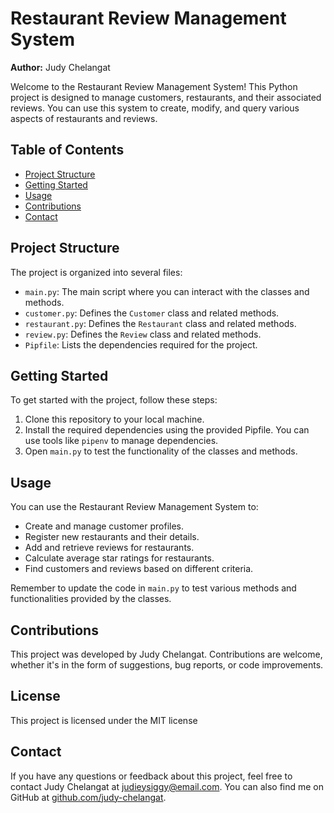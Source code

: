 # Restaurant Review Management System

**Author:** Judy Chelangat

Welcome to the Restaurant Review Management System! This Python project is designed to manage customers, restaurants, and their associated reviews. You can use this system to create, modify, and query various aspects of restaurants and reviews.

## Table of Contents

- [Project Structure](#project-structure)
- [Getting Started](#getting-started)
- [Usage](#usage)
- [Contributions](#contributions)
- [Contact](#contact)

## Project Structure

The project is organized into several files:

- `main.py`: The main script where you can interact with the classes and methods.
- `customer.py`: Defines the `Customer` class and related methods.
- `restaurant.py`: Defines the `Restaurant` class and related methods.
- `review.py`: Defines the `Review` class and related methods.
- `Pipfile`: Lists the dependencies required for the project.

## Getting Started

To get started with the project, follow these steps:

1. Clone this repository to your local machine.
2. Install the required dependencies using the provided Pipfile. You can use tools like `pipenv` to manage dependencies.
3. Open `main.py` to test the functionality of the classes and methods.

## Usage

You can use the Restaurant Review Management System to:

- Create and manage customer profiles.
- Register new restaurants and their details.
- Add and retrieve reviews for restaurants.
- Calculate average star ratings for restaurants.
- Find customers and reviews based on different criteria.

Remember to update the code in `main.py` to test various methods and functionalities provided by the classes.

## Contributions

This project was developed by Judy Chelangat. Contributions are welcome, whether it's in the form of suggestions, bug reports, or code improvements.

## License
This project is licensed under the MIT license
## Contact

If you have any questions or feedback about this project, feel free to contact Judy Chelangat at [judieysiggy@email.com](mailto:judieysiggy@email.com). You can also find me on GitHub at [github.com/judy-chelangat](https://github.com/judy-chelangat).

